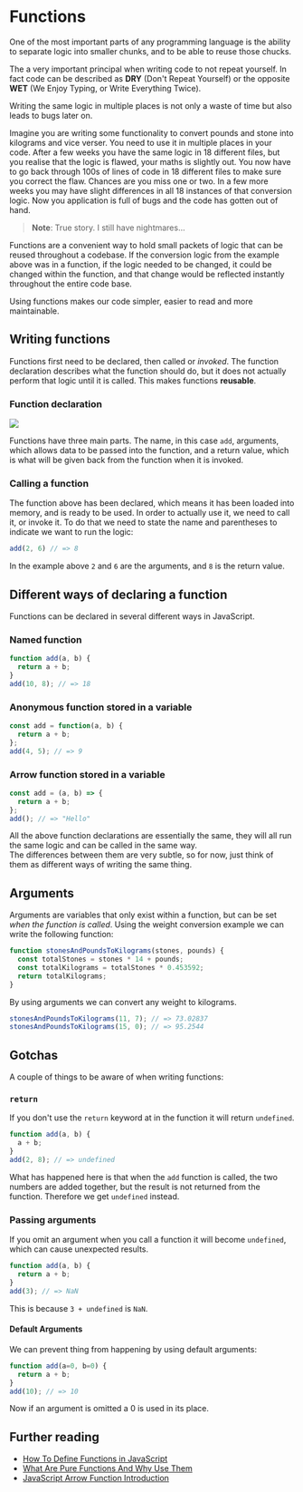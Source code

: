 # Functions

One of the most important parts of any programming language is the ability to separate logic into smaller chunks, and to be able to reuse those chucks.

The a very important principal when writing code to not repeat yourself. In fact code can be described as **DRY** \(Don't Repeat Yourself\) or the opposite **WET** \(We Enjoy Typing, or Write Everything Twice\).

Writing the same logic in multiple places is not only a waste of time but also leads to bugs later on.

Imagine you are writing some functionality to convert pounds and stone into kilograms and vice verser. You need to use it in multiple places in your code. After a few weeks you have the same logic in 18 different files, but you realise that the logic is flawed, your maths is slightly out. You now have to go back through 100s of lines of code in 18 different files to make sure you correct the flaw. Chances are you miss one or two. In a few more weeks you may have slight differences in all 18 instances of that conversion logic. Now you application is full of bugs and the code has gotten out of hand.

> **Note**: True story. I still have nightmares...

Functions are a convenient way to hold small packets of logic that can be reused throughout a codebase. If the conversion logic from the example above was in a function, if the logic needed to be changed, it could be changed within the function, and that change would be reflected instantly throughout the entire code base.

Using functions makes our code simpler, easier to read and more maintainable.

## Writing functions

Functions first need to be declared, then called or _invoked_. The function declaration describes what the function should do, but it does not actually perform that logic until it is called. This makes functions **reusable**.

### Function declaration

![](https://user-images.githubusercontent.com/3531085/35194737-10b8670a-feb0-11e7-9ab5-25a0eb4edd01.png)

Functions have three main parts. The name, in this case `add`, arguments, which allows data to be passed into the function, and a return value, which is what will be given back from the function when it is invoked.

### Calling a function

The function above has been declared, which means it has been loaded into memory, and is ready to be used. In order to actually use it, we need to call it, or invoke it. To do that we need to state the name and parentheses to indicate we want to run the logic:

```js
add(2, 6) // => 8
```

In the example above `2` and `6` are the arguments, and `8` is the return value.

## Different ways of declaring a function

Functions can be declared in several different ways in JavaScript.

### Named function

```js
function add(a, b) {
  return a + b;
}
add(10, 8); // => 18
```

### Anonymous function stored in a variable

```js
const add = function(a, b) {
  return a + b;
};
add(4, 5); // => 9
```

### Arrow function stored in a variable

```js
const add = (a, b) => {
  return a + b;
};
add(); // => "Hello"
```

All the above function declarations are essentially the same, they will all run the same logic and can be called in the same way.  
The differences between them are very subtle, so for now, just think of them as different ways of writing the same thing.

## Arguments

Arguments are variables that only exist within a function, but can be set _when the function is called_. Using the weight conversion example we can write the following function:

```js
function stonesAndPoundsToKilograms(stones, pounds) {
  const totalStones = stones * 14 + pounds;
  const totalKilograms = totalStones * 0.453592;
  return totalKilograms;
}
```

By using arguments we can convert any weight to kilograms.

```js
stonesAndPoundsToKilograms(11, 7); // => 73.02837
stonesAndPoundsToKilograms(15, 0); // => 95.2544
```

## Gotchas

A couple of things to be aware of when writing functions:

### `return`

If you don't use the `return` keyword at in the function it will return `undefined`.

```js
function add(a, b) {
  a + b;
}
add(2, 8); // => undefined
```

What has happened here is that when the `add` function is called, the two numbers are added together, but the result is not returned from the function. Therefore we get `undefined` instead.

### Passing arguments

If you omit an argument when you call a function it will become `undefined`, which can cause unexpected results.

```js
function add(a, b) {
  return a + b;
}
add(3); // => NaN
```

This is because `3 + undefined` is `NaN`.

#### Default Arguments

We can prevent thing from happening by using default arguments:

```js
function add(a=0, b=0) {
  return a + b;
}
add(10); // => 10
```

Now if an argument is omitted a 0 is used in its place.

## Further reading

* [How To Define Functions in JavaScript](https://www.digitalocean.com/community/tutorials/how-to-define-functions-in-javascript)
* [What Are Pure Functions And Why Use Them](https://medium.com/@jamesjefferyuk/javascript-what-are-pure-functions-4d4d5392d49c)
* [JavaScript Arrow Function Introduction](http://wesbos.com/arrow-functions/)
